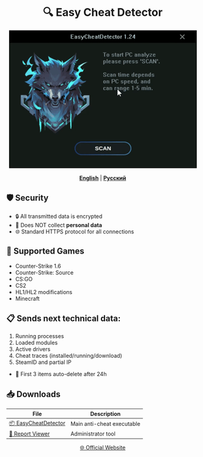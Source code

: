 <div align="center">
  
# 🔍 Easy Cheat Detector

![Preview](https://github.com/UnrealKaraulov/EasyCheatDetector/blob/main/veed_converted.gif)

[**English**](#english) | [**Русский**](README_RU.md#russian)

</div>

<a id="english"></a>
## 🛡️ Security
- 🔒 All transmitted data is encrypted
- 🚫 Does NOT collect **personal data**
- 🌐 Standard HTTPS protocol for all connections

## 🎯 Supported Games
- Counter-Strike 1.6
- Counter-Strike: Source  
- CS:GO  
- CS2  
- HL1/HL2 modifications
- Minecraft 

## 📋 Sends next technical data:
  1. Running processes
  2. Loaded modules  
  3. Active drivers
  4. Cheat traces (installed/running/download)
  5. SteamID and partial IP
  - 🔐 First 3 items auto-delete after 24h

## 📥 Downloads
| File | Description |
|------|-------------|
| [📦 EasyCheatDetector](https://github.com/UnrealKaraulov/EasyCheatDetector/raw/refs/heads/main/EasyCheatDetector.exe) | Main anti-cheat executable |
| [🔧 Report Viewer](https://github.com/UnrealKaraulov/EasyCheatDetector/raw/refs/heads/main/EasyCheatViewer_x64.exe) | Administrator tool |

<div align="center">
  
[🌐 Official Website](https://fungun.net/ecd/)  
</div>
